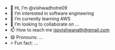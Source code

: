 - 👋 Hi, I’m @vishwadhotre09
- 👀 I’m interested in software engineering
- 🌱 I’m currently learning AWS
- 💞️ I’m looking to collaborate on ...
- 📫 How to reach me jspvishwanath@gmail.com
- 😄 Pronouns: ...
- ⚡ Fun fact: ...

<!---
vishwadhotre09/vishwadhotre09 is a ✨ special ✨ repository because its `README.md` (this file) appears on your GitHub profile.
You can click the Preview link to take a look at your changes.
--->
